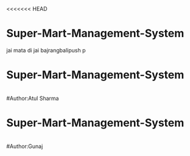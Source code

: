 <<<<<<< HEAD
# Super-Mart-Management-System
jai mata di
jai bajrangbalipush p
# Super-Mart-Management-System 
<br>
#Author:Atul Sharma

# Super-Mart-Management-System 
<br>
#Author:Gunaj